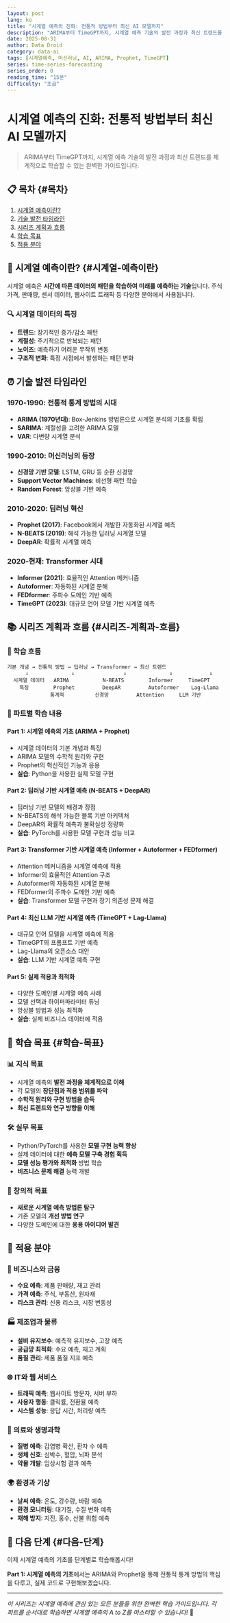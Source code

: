 ```yaml
---
layout: post
lang: ko
title: "시계열 예측의 진화: 전통적 방법부터 최신 AI 모델까지"
description: "ARIMA부터 TimeGPT까지, 시계열 예측 기술의 발전 과정과 최신 트렌드를 체계적으로 학습할 수 있는 완벽한 가이드입니다."
date: 2025-08-31
author: Data Droid
category: data-ai
tags: [시계열예측, 머신러닝, AI, ARIMA, Prophet, TimeGPT]
series: time-series-forecasting
series_order: 0
reading_time: "15분"
difficulty: "초급"
---
```


# 시계열 예측의 진화: 전통적 방법부터 최신 AI 모델까지

> ARIMA부터 TimeGPT까지, 시계열 예측 기술의 발전 과정과 최신 트렌드를 체계적으로 학습할 수 있는 완벽한 가이드입니다.

## 📋 목차 {#목차}

1. [시계열 예측이란?](#시계열-예측이란)
2. [기술 발전 타임라인](#기술-발전-타임라인)
3. [시리즈 계획과 흐름](#시리즈-계획과-흐름)
4. [학습 목표](#학습-목표)
5. [적용 분야](#적용-분야)

## 🎯 시계열 예측이란? {#시계열-예측이란}

시계열 예측은 **시간에 따른 데이터의 패턴을 학습하여 미래를 예측하는 기술**입니다. 주식 가격, 판매량, 센서 데이터, 웹사이트 트래픽 등 다양한 분야에서 사용됩니다.

### 🔍 시계열 데이터의 특징

- **트렌드**: 장기적인 증가/감소 패턴
- **계절성**: 주기적으로 반복되는 패턴
- **노이즈**: 예측하기 어려운 무작위 변동
- **구조적 변화**: 특정 시점에서 발생하는 패턴 변화

## ⏰ 기술 발전 타임라인

### 1970-1990: 전통적 통계 방법의 시대
- **ARIMA (1970년대)**: Box-Jenkins 방법론으로 시계열 분석의 기초를 확립
- **SARIMA**: 계절성을 고려한 ARIMA 모델
- **VAR**: 다변량 시계열 분석

### 1990-2010: 머신러닝의 등장
- **신경망 기반 모델**: LSTM, GRU 등 순환 신경망
- **Support Vector Machines**: 비선형 패턴 학습
- **Random Forest**: 앙상블 기반 예측

### 2010-2020: 딥러닝 혁신
- **Prophet (2017)**: Facebook에서 개발한 자동화된 시계열 예측
- **N-BEATS (2019)**: 해석 가능한 딥러닝 시계열 모델
- **DeepAR**: 확률적 시계열 예측

### 2020-현재: Transformer 시대
- **Informer (2021)**: 효율적인 Attention 메커니즘
- **Autoformer**: 자동화된 시계열 분해
- **FEDformer**: 주파수 도메인 기반 예측
- **TimeGPT (2023)**: 대규모 언어 모델 기반 시계열 예측

## 📚 시리즈 계획과 흐름 {#시리즈-계획과-흐름}

### 🔄 학습 흐름

```
기본 개념 → 전통적 방법 → 딥러닝 → Transformer → 최신 트렌드
      ↓              ↓                ↓              ↓            ↓
  시계열 데이터   ARIMA           N-BEATS        Informer     TimeGPT
    특징        Prophet         DeepAR         Autoformer    Lag-Llama
              통계적          신경망         Attention     LLM 기반
```

### 📖 파트별 학습 내용

#### **Part 1: 시계열 예측의 기초 (ARIMA + Prophet)**
- 시계열 데이터의 기본 개념과 특징
- ARIMA 모델의 수학적 원리와 구현
- Prophet의 혁신적인 기능과 응용
- **실습**: Python을 사용한 실제 모델 구현

#### **Part 2: 딥러닝 기반 시계열 예측 (N-BEATS + DeepAR)**
- 딥러닝 기반 모델의 배경과 장점
- N-BEATS의 해석 가능한 블록 기반 아키텍처
- DeepAR의 확률적 예측과 불확실성 정량화
- **실습**: PyTorch를 사용한 모델 구현과 성능 비교

#### **Part 3: Transformer 기반 시계열 예측 (Informer + Autoformer + FEDformer)**
- Attention 메커니즘을 시계열 예측에 적용
- Informer의 효율적인 Attention 구조
- Autoformer의 자동화된 시계열 분해
- FEDformer의 주파수 도메인 기반 예측
- **실습**: Transformer 모델 구현과 장기 의존성 문제 해결

#### **Part 4: 최신 LLM 기반 시계열 예측 (TimeGPT + Lag-Llama)**
- 대규모 언어 모델을 시계열 예측에 적용
- TimeGPT의 프롬프트 기반 예측
- Lag-Llama의 오픈소스 대안
- **실습**: LLM 기반 시계열 예측 구현

#### **Part 5: 실제 적용과 최적화**
- 다양한 도메인별 시계열 예측 사례
- 모델 선택과 하이퍼파라미터 튜닝
- 앙상블 방법과 성능 최적화
- **실습**: 실제 비즈니스 데이터에 적용

## 🎯 학습 목표 {#학습-목표}

### 📊 지식 목표
- 시계열 예측의 **발전 과정을 체계적으로 이해**
- 각 모델의 **장단점과 적용 범위를 파악**
- **수학적 원리와 구현 방법을 습득**
- **최신 트렌드와 연구 방향을 이해**

### 🛠️ 실무 목표
- Python/PyTorch를 사용한 **모델 구현 능력 향상**
- 실제 데이터에 대한 **예측 모델 구축 경험 획득**
- **모델 성능 평가와 최적화** 방법 학습
- **비즈니스 문제 해결** 능력 개발

### 🚀 창의적 목표
- **새로운 시계열 예측 방법론 탐구**
- 기존 모델의 **개선 방법 연구**
- 다양한 도메인에 대한 **응용 아이디어 발견**

## 💼 적용 분야

### 🏢 비즈니스와 금융
- **수요 예측**: 제품 판매량, 재고 관리
- **가격 예측**: 주식, 부동산, 원자재
- **리스크 관리**: 신용 리스크, 시장 변동성

### 🏭 제조업과 물류
- **설비 유지보수**: 예측적 유지보수, 고장 예측
- **공급망 최적화**: 수요 예측, 재고 계획
- **품질 관리**: 제품 품질 지표 예측

### 🌐 IT와 웹 서비스
- **트래픽 예측**: 웹사이트 방문자, 서버 부하
- **사용자 행동**: 클릭률, 전환율 예측
- **시스템 성능**: 응답 시간, 처리량 예측

### 🏥 의료와 생명과학
- **질병 예측**: 감염병 확산, 환자 수 예측
- **생체 신호**: 심박수, 혈압, 뇌파 분석
- **약물 개발**: 임상시험 결과 예측

### 🌍 환경과 기상
- **날씨 예측**: 온도, 강수량, 바람 예측
- **환경 모니터링**: 대기질, 수질 변화 예측
- **재해 방지**: 지진, 홍수, 산불 위험 예측

## 🚀 다음 단계 {#다음-단계}

이제 시계열 예측의 기초를 단계별로 학습해봅시다!

**Part 1: 시계열 예측의 기초**에서는 ARIMA와 Prophet을 통해 전통적 통계 방법의 핵심을 다루고, 실제 코드로 구현해보겠습니다.

---

*이 시리즈는 시계열 예측에 관심 있는 모든 분들을 위한 완벽한 학습 가이드입니다. 각 파트를 순서대로 학습하면 시계열 예측의 A to Z를 마스터할 수 있습니다!* 🎉
